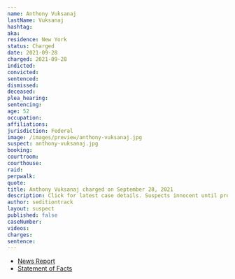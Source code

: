 ```yaml
---
name: Anthony Vuksanaj
lastName: Vuksanaj
hashtag:
aka:
residence: New York
status: Charged
date: 2021-09-28
charged: 2021-09-28
indicted:
convicted:
sentenced:
dismissed:
deceased:
plea_hearing:
sentencing:
age: 52
occupation:
affiliations:
jurisdiction: Federal
image: /images/preview/anthony-vuksanaj.jpg
suspect: anthony-vuksanaj.jpg
booking:
courtroom:
courthouse:
raid:
perpwalk:
quote:
title: Anthony Vuksanaj charged on September 28, 2021
description: Click for latest case details. Suspects innocent until proven guilty.
author: seditiontrack
layout: suspect
published: false
caseNumber:
videos:
charges:
sentence:
---
```


- [News Report](https://www.msn.com/en-us/news/crime/mahopac-man-charged-in-us-capitol-riot-after-westchester-robbery-arrest/ar-AAP2E9C)
- [Statement of Facts](https://extremism.gwu.edu/sites/g/files/zaxdzs2191/f/Anthony%20Vuksanaj%20Statement%20of%20Facts.pdf)
